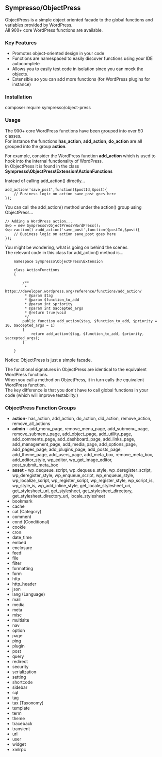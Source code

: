 ## Sympresso/ObjectPress
ObjectPress is a simple object oriented facade to the global functions and variables provided by WordPress.  
All 900+ core WordPress functions are available.    

### Key Features
- Promotes object-oriented design in your code
- Functions are namespaced to easily discover functions using your IDE autocomplete
- Allows you to easily test code in isolation since you can mock the objects.
- Extensible so you can add more functions (for WordPress plugins for instance)

### Installation

composer require sympresso/object-press

### Usage

The 900+ core WordPress functions have been grouped into over 50 classes.   
For instance the functions **has_action**, **add_action**, **do_action** are all grouped into the group **action**.  

For example, consider the WordPress function **add_action** which is used to hook into the internal functionality of WordPress.  
In ObjectPress it is found in the class **Sympresso\ObjectPress\Extension\ActionFunctions**

Instead of calling add_action() directly...

    add_action('save_post',function($postId,$post){
        // Business logic on action save_post goes here
    });

You can call the add_action() method under the action() group using ObjectPress...

    // Adding a WordPress action...
    $wp = new Sympresso\ObjectPress\WordPress();
    $wp->action()->add_action('save_post',function($postId,$post){
        // Business logic on action save_post goes here
    });
   
You might be wondering, what is going on behind the scenes.   
The relevant code in this class for add_action() method is...

        namespace Sympresso\ObjectPress\Extension
        
        class ActionFunctions
        {

            /**
             * https://developer.wordpress.org/reference/functions/add_action/
             * @param $tag
             * @param $function_to_add
             * @param int $priority
             * @param int $accepted_args
             * @return true|void
             */
            public function add_action($tag, $function_to_add, $priority = 10, $accepted_args = 1)
            {
                return add_action($tag, $function_to_add, $priority, $accepted_args);
            }

        }

Notice: ObjectPress is just a simple facade.      

The functional signatures in ObjectPress are identical to the equivalent WordPress functions.   
When you call a method on ObjectPress, it in turn calls the equivalent WordPress function.   
The key difference is that you don't have to call global functions in your code (which will improve testability.)

### ObjectPress Function Groups
- **action**- has_action, add_action, do_action, did_action, remove_action, remove_all_actions
- **admin** - add_menu_page, remove_menu_page, add_submenu_page, remove_submenu_page, add_object_page, add_utility_page, add_comments_page, add_dashboard_page, add_links_page, add_management_page, add_media_page, add_options_page, add_pages_page, add_plugins_page, add_posts_page, add_theme_page, add_users_page, add_meta_box, remove_meta_box, add_editor_style, wp_editor, wp_get_image_editor, post_submit_meta_box
- **asset** - wp_dequeue_script, wp_dequeue_style, wp_deregister_script, wp_deregister_style, wp_enqueue_script, wp_enqueue_style, wp_localize_script, wp_register_script, wp_register_style, wp_script_is, wp_style_is, wp_add_inline_style, get_locale_stylesheet_uri, get_stylesheet_uri, get_stylesheet, get_stylesheet_directory, get_stylesheet_directory_uri, locale_stylesheet
- bookmark
- cache
- cat (Category)
- comment
- cond (Conditional)
- cookie
- cron
- date_time
- embed
- enclosure
- feed
- file
- filter
- formatting
- form
- http
- http_header
- json
- lang (Language)
- mail
- media
- meta
- misc
- multisite
- nav
- option
- page
- ping
- plugin
- post
- query
- redirect
- security
- serialization
- setting
- shortcode
- sidebar
- sql
- tag
- tax (Taxonomy)
- template
- term
- theme
- traceback
- transient
- url
- user
- widget
- xmlrpc